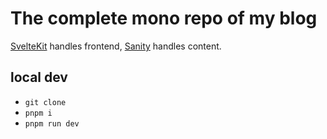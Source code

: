 # The complete mono repo of my blog

[SvelteKit](https://kit.svelte.dev/) handles frontend, [Sanity](https://sanity.io/) handles content.

## local dev

- `git clone`
- `pnpm i`
- `pnpm run dev`